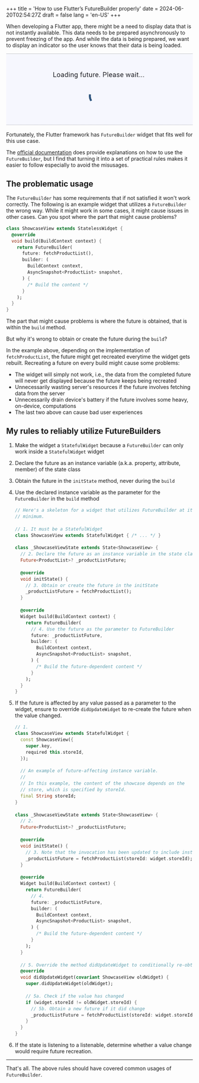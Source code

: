 +++
title = 'How to use Flutter’s FutureBuilder properly'
date = 2024-06-20T02:54:27Z
draft = false
lang = 'en-US'
+++

When developing a Flutter app, there might be a need to display data that is not instantly available. This data needs to be prepared asynchronously to prevent freezing of the app. And while the data is being prepared, we want to display an indicator so the user knows that their data is being loaded.

![image](images/loading-future.png#center)

Fortunately, the Flutter framework has `FutureBuilder` widget that fits well for this use case.

The [official documentation](https://api.flutter.dev/flutter/widgets/FutureBuilder-class.html) does provide explanations on how to use the `FutureBuilder`, but I find that turning it into a set of practical rules makes it easier to follow especially to avoid the misusages.

## The problematic usage

The `FutureBuilder` has some requirements that if not satisfied it won't work correctly. The following is an example widget that utilizes a `FutureBuilder` the wrong way. While it might work in some cases, it might cause issues in other cases. Can you spot where the part that might cause problems?

```dart
class ShowcaseView extends StatelessWidget {
  @override
  void build(BuildContext context) {
    return FutureBuilder(
      future: fetchProductList(),
      builder: (
        BuildContext context,
        AsyncSnapshot<ProductList> snapshot,
      ) {
        /* Build the content */
      }
    );
  }
}
```

The part that might cause problems is where the future is obtained, that is within the `build` method.

But why it's wrong to obtain or create the future during the `build`?

In the example above, depending on the implementation of `fetchProductList`, the future might get recreated everytime the widget gets rebuilt. Recreating a future on every build might cause some problems:

- The widget will simply not work, i.e., the data from the completed future will never get displayed because the future keeps being recreated
- Unnecessarily wasting server's resources if the future involves fetching data from the server
- Unnecessarily drain device's battery if the future involves some heavy, on-device, computations
- The last two above can cause bad user experiences

## My rules to reliably utilize FutureBuilders

1. Make the widget a `StatefulWidget` because a `FutureBuilder` can only work inside a `StatefulWidget` widget
2. Declare the future as an instance variable (a.k.a. property, attribute, member) of the state class
3. Obtain the future in the `initState` method, never during the `build`
4. Use the declared instance variable as the parameter for the `FutureBuilder` in the `build` method
    
    ```dart
    // Here's a skeleton for a widget that utilizes FutureBuilder at its
    // minimum.
    
    // 1. It must be a StatefulWidget
    class ShowcaseView extends StatefulWidget { /* ... */ }
    
    class _ShowcaseViewState extends State<ShowcaseView> {
      // 2. Declare the future as an instance variable in the state class
      Future<ProductList>? _productListFuture;
    	
      @override
      void initState() {
        // 3. Obtain or create the future in the initState
        _productListFuture = fetchProductList();
      }
    	
      @override
      Widget build(BuildContext context) {
        return FutureBuilder(
          // 4. Use the future as the parameter to FutureBuilder
          future: _productListFuture,
          builder: (
            BuildContext context,
            AsyncSnapshot<ProductList> snapshot,
          ) {
            /* Build the future-dependent content */
          }
        );
      }
    }
    ```
    
5. If the future is affected by any value passed as a parameter to the widget, ensure to override `didUpdateWidget` to re-create the future when the value changed.
    
    ```dart
    // 1.
    class ShowcaseView extends StatefulWidget {
      const ShowcaseView({
        super.key,
        required this.storeId,
      });
    
      // An example of future-affecting instance variable.
      //
      // In this example, the content of the showcase depends on the
      // store, which is specified by storeId.
      final String storeId;
    }
    
    class _ShowcaseViewState extends State<ShowcaseView> {
      // 2.
      Future<ProductList>? _productListFuture;
      
      @override
      void initState() {
        // 3. Note that the invocation has been updated to include instance variable from the   widget.
        _productListFuture = fetchProductList(storeId: widget.storeId);
      }
    
      @override
      Widget build(BuildContext context) {
        return FutureBuilder(
          // 4.
          future: _productListFuture,
          builder: (
            BuildContext context,
            AsyncSnapshot<ProductList> snapshot,
          ) {
            /* Build the future-dependent content */
          }
        );
      }
    
      // 5. Override the method didUpdateWidget to conditionally re-obtain the future
      @override
      void didUpdateWidget(covariant ShowcaseView oldWidget) {
        super.didUpdateWidget(oldWidget);
    
        // 5a. Check if the value has changed
        if (widget.storeId != oldWidget.storeId) {
          // 5b. Obtain a new future if it did change
          _productListFuture = fetchProductList(storeId: widget.storeId);
        }
      }
    }
    ```
    
6. If the state is listening to a listenable, determine whether a value change would require future recreation.

---

That's all. The above rules should have covered common usages of `FutureBuilder`.
